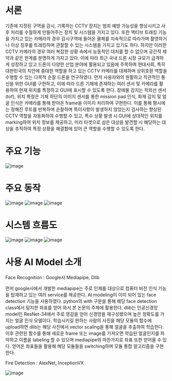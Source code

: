 # 서론
 기존에 지정된 구역을 감시, 기록하는 CCTV 장치는 범죄 예방 가능성을 향상시키고 사후 처리를 수월하게 만들어주는 장치 및 시스템을 가지고 있다. 또한 액티브 트래킹 기능을 가지고 있는 카메라의 경우 감시구역에 들어온 물체를 지속적으로 따라가며 촬영하거나 이상 징후를 트래킹하며 관찰할 수 있는 시스템을 가지고 있기도 하다. 하지만 이러한 CCTV 카메라의 경우 여러 복잡한 상황 속에서 능동적인 대처를 할 수 없으며 공간적 제약과 같은 한계를 분명하게 가지고 있다. 이에 따라 최근 국내 드론 시장 규모가 급격하게 성장하고 있고 드론이 다양한 산업 분야에 활용되고 있음에 주목하여 현대사회, 특히 대한민국의 치안에 중대한 역할을 하고 있는 CCTV 카메라를 대체하며 상위호환 역할을 수행할 수 있는 다목적 순찰 드론을 연구하였다. 먼저 사용자와의 원활하고 직관적인 통신을 위한 GUI를 구현하고, 이에 따라 드론 기체에 존재하는 여러 센서 및 카메라를 활용하여 현재 위치를 특정하고 GUI에 표시할 수 있도록 한다. 장애물 감지는 적외선 센서(tof), 위치 특정은 기체 하단의 이미지 센서를 통한 mission pad 인식, 화재 감지 및 얼굴 인식은 카메라를 통해 받아온 frame을 이미지 처리하여 구현한다. 이를 통해 평시에는 정해진 루트를 반복하며 순찰하며 특이사항이 발생하지 않았는지 검사하는 향상된 CCTV 역할을 자동화하여 수행할 수 있고, 특수 상황 발생 시 GUI에 상대적인 위치를 marking하여 위치 정보를 제공하고, 미리 타겟으로 삼은 대상을 발견할 시 해당하는 대상을 추적하여 특정 상황을 해결함에 있어 큰 역할을 수행할 수 있도록 한다.

# 주요 기능

![image](https://github.com/user-attachments/assets/6d0356a2-603e-4dce-a5b9-f02121da4f8a)

# 주요 동작
![image](https://github.com/user-attachments/assets/bc334644-d2be-4b1e-8b09-ca6082b2f238)
![image](https://github.com/user-attachments/assets/741ed295-2163-42a4-8ef4-95a067c55761)
![image](https://github.com/user-attachments/assets/ff047d6c-525e-4a99-8142-fd41d604271f)


# 시스템 흐름도
![image](https://github.com/user-attachments/assets/6dae22a5-af9a-48ab-a548-ed7d5b27c443)
![image](https://github.com/user-attachments/assets/e51d896e-35b7-45c4-8ce1-f0c0408eeb85)
![image](https://github.com/user-attachments/assets/a40d5ef1-5909-4c37-a15c-4dc5b8a0ff4e)

# 사용 AI Model 소개
Face Recognition : Google사 Mediapipe, Dlib

먼저 google사에서 개발한 mediapipe는 주로 인체를 대상으로 컴퓨터 비전 인식 기능을 탑재하고 있는 여러 service를 제공한다. AI modeling이 이미 되어 있는 face detection 기능을 사용하였다. python의 with 구문을 통해 해당 face detection class에서 탐지한 좌표를 얻어 와서 본 논문의 주제에 활용한다.
dlib는 인공신경망 model인 ResNet-34에서 주로 영감을 얻어 신경망을 재구성됐으며 높은 정확도를 가지는 얼굴 인식 모델이다. 학습시키길 원하는 사람의 사진을 해당 모듈의 함수에 upload하면 dlib는 해당 사진에서 vector scaling을 통해 얼굴을 추출하여 학습한다. 이후 관련된 함수를 통해 새로운 frame 또는 image를 가져오면 학습된 얼굴인지를 파악하고 이름을 labeling 할 수 있으며 mediapipe와 마찬가지로 좌표 또한 얻어올 수 있다. 얻어온 좌표들을 활용해 해당 모듈들을 switching하며 모듈 통합 알고리즘을 구현한다.

Fire Detection : AlexNet, InceptionVX

![image](https://github.com/user-attachments/assets/40a73392-451b-4c45-a6e3-82dd4b4ccb4f)
